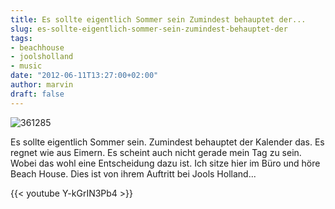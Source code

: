 ```yaml
---
title: Es sollte eigentlich Sommer sein Zumindest behauptet der...
slug: es-sollte-eigentlich-sommer-sein-zumindest-behauptet-der
tags:
- beachhouse
- joolsholland
- music
date: "2012-06-11T13:27:00+02:00"
author: marvin
draft: false
---
```

![361285](/images/361285.png)

Es sollte eigentlich Sommer sein. Zumindest behauptet der Kalender das.
Es regnet wie aus Eimern. Es scheint auch nicht gerade mein Tag zu sein.
Wobei das wohl eine Entscheidung dazu ist. Ich sitze hier im Büro und
höre Beach House. Dies ist von ihrem Auftritt bei Jools Holland...

{{< youtube Y-kGrIN3Pb4 >}}